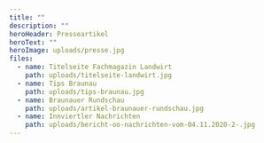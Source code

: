 ```yaml
---
title: ""
description: ""
heroHeader: Presseartikel
heroText: ""
heroImage: uploads/presse.jpg
files:
  - name: Titelseite Fachmagazin Landwirt
    path: uploads/titelseite-landwirt.jpg
  - name: Tips Braunau
    path: uploads/tips-braunau.jpg
  - name: Braunauer Rundschau
    path: uploads/artikel-braunauer-rundschau.jpg
  - name: Innviertler Nachrichten
    path: uploads/bericht-oo-nachrichten-vom-04.11.2020-2-.jpg
---
```


